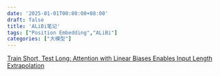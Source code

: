 ```yaml
---
date: '2025-01-01T00:00:00+08:00'
draft: false
title: 'ALiBi笔记'
tags: ["Position Embedding","ALiBi"]
categories: ["大模型"]
---
```


[Train Short, Test Long: Attention with Linear Biases Enables Input Length Extrapolation](https://xves6ft58q.feishu.cn/docx/QGPJd8bS3oR4i4xIcozcPgQ0nQb?from=from_copylink)
